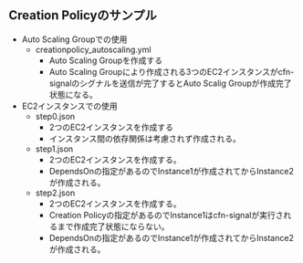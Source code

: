 ## Creation Policyのサンプル
- Auto Scaling Groupでの使用 
  - creationpolicy_autoscaling.yml
    - Auto Scaling Groupを作成する
    - Auto Scaling Groupにより作成される3つのEC2インスタンスがcfn-signalのシグナルを送信が完了するとAuto Scalig Groupが作成完了状態になる。
- EC2インスタンスでの使用
  - step0.json
    - 2つのEC2インスタンスを作成する
    - インスタンス間の依存関係は考慮されず作成される。
  - step1.json
    - 2つのEC2インスタンスを作成する。
    - DependsOnの指定があるのでInstance1が作成されてからInstance2が作成される。
  - step2.json
    - 2つのEC2インスタンスを作成する。
    - Creation Policyの指定があるのでInstance1はcfn-signalが実行されるまで作成完了状態にならない。
    - DependsOnの指定があるのでInstance1が作成されてからInstance2が作成される。



